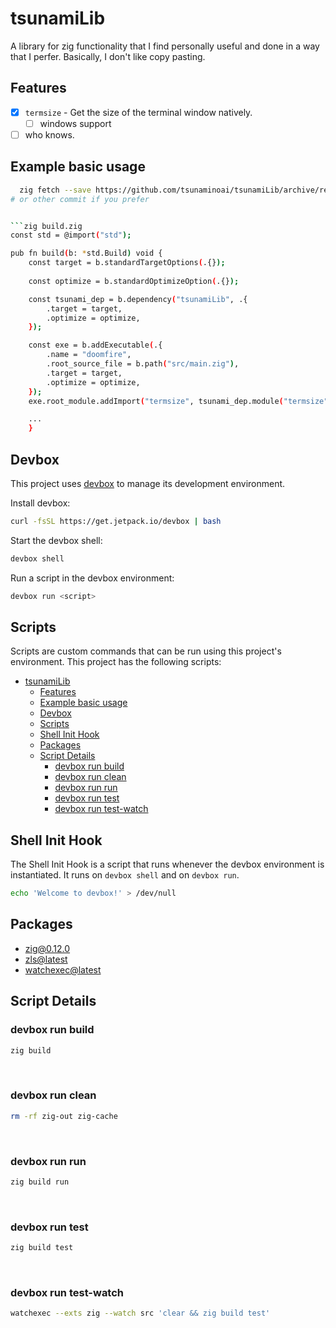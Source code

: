 # tsunamiLib

A library for zig functionality that I find personally useful and done in a way that I perfer. Basically, I don't like copy pasting.

## Features

- [x] `termsize` - Get the size of the terminal window natively.
  - [ ] windows support
- [ ] who knows.

## Example basic usage

```sh
  zig fetch --save https://github.com/tsunaminoai/tsunamiLib/archive/refs/heads/main.tar.gz
# or other commit if you prefer


```zig build.zig
const std = @import("std");

pub fn build(b: *std.Build) void {    
    const target = b.standardTargetOptions(.{});
   
    const optimize = b.standardOptimizeOption(.{});

    const tsunami_dep = b.dependency("tsunamiLib", .{
        .target = target,
        .optimize = optimize,
    });

    const exe = b.addExecutable(.{
        .name = "doomfire",
        .root_source_file = b.path("src/main.zig"),
        .target = target,
        .optimize = optimize,
    });
    exe.root_module.addImport("termsize", tsunami_dep.module("termsize"));

    ... 
    }
```

<!-- gen-readme start - generated by https://github.com/jetify-com/devbox/ -->

## Devbox 
This project uses [devbox](https://github.com/jetify-com/devbox) to manage its development environment.

Install devbox:
```sh
curl -fsSL https://get.jetpack.io/devbox | bash
```

Start the devbox shell:
```sh 
devbox shell
```

Run a script in the devbox environment:
```sh
devbox run <script>
```
## Scripts
Scripts are custom commands that can be run using this project's environment. This project has the following scripts:

- [tsunamiLib](#tsunamilib)
  - [Features](#features)
  - [Example basic usage](#example-basic-usage)
  - [Devbox](#devbox)
  - [Scripts](#scripts)
  - [Shell Init Hook](#shell-init-hook)
  - [Packages](#packages)
  - [Script Details](#script-details)
    - [devbox run build](#devbox-run-build)
    - [devbox run clean](#devbox-run-clean)
    - [devbox run run](#devbox-run-run)
    - [devbox run test](#devbox-run-test)
    - [devbox run test-watch](#devbox-run-test-watch)

## Shell Init Hook
The Shell Init Hook is a script that runs whenever the devbox environment is instantiated. It runs 
on `devbox shell` and on `devbox run`.
```sh
echo 'Welcome to devbox!' > /dev/null
```

## Packages

* [zig@0.12.0](https://www.nixhub.io/packages/zig)
* [zls@latest](https://www.nixhub.io/packages/zls)
* [watchexec@latest](https://www.nixhub.io/packages/watchexec)

## Script Details

### devbox run build
```sh
zig build
```
&ensp;

### devbox run clean
```sh
rm -rf zig-out zig-cache
```
&ensp;

### devbox run run
```sh
zig build run
```
&ensp;

### devbox run test
```sh
zig build test
```
&ensp;

### devbox run test-watch
```sh
watchexec --exts zig --watch src 'clear && zig build test'
```
&ensp;



<!-- gen-readme end -->
